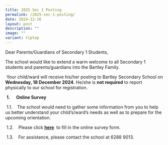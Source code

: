 ```yaml
---
title: 2025 Sec 1 Posting
permalink: /2025-sec-1-posting/
date: 2024-12-16
layout: post
description: ""
image: ""
variant: tiptap
---
```

<p>Dear Parents/Guardians of Secondary 1 Students,</p>
<p>The school would like to extend a warm welcome to all Secondary 1 students
and parents/guardians into the Bartley Family.</p>
<p>&nbsp;Your child/ward will receive his/her posting to Bartley Secondary
School on <strong>Wednesday, 18 December 2024</strong>. He/she is <strong>not required</strong> to
report physically to our school for registration.</p>
<p>&nbsp;<strong>1.&nbsp;&nbsp;&nbsp;&nbsp;&nbsp; Online Survey</strong>
</p>
<p>&nbsp;1.1.&nbsp;&nbsp;&nbsp; The school would need to gather some information
from you to help us better understand your child’s/ward’s needs as well
as to prepare for the upcoming orientation.</p>
<p>&nbsp;1.2.&nbsp;&nbsp;&nbsp; Please click <strong><a href="https://go.gov.sg/needsassessment2025" rel="noopener noreferrer nofollow" target="_blank"><u>here</u></a> </strong>&nbsp;to
fill in the online survey form.</p>
<p>&nbsp;1.3.&nbsp;&nbsp;&nbsp; For assistance, please contact the school
at 6288 9013.</p>
<p></p>
<p>&nbsp;</p>